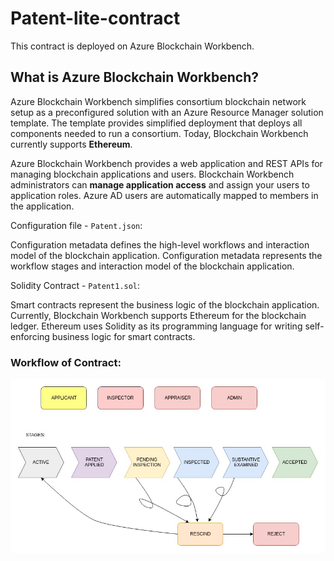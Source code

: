 # Patent-lite-contract

This contract is deployed on Azure Blockchain Workbench.


## What is Azure Blockchain Workbench?
Azure Blockchain Workbench simplifies consortium blockchain network setup as a preconfigured solution with an Azure Resource Manager solution template. The template provides simplified deployment that deploys all components needed to run a consortium. Today, Blockchain Workbench currently supports <b> Ethereum</b>.

Azure Blockchain Workbench provides a web application and REST APIs for managing blockchain applications and users. Blockchain Workbench administrators can <b>manage application access</b> and assign your users to application roles. Azure AD users are automatically mapped to members in the application.

Configuration file - <code>Patent.json</code>:

Configuration metadata defines the high-level workflows and interaction model of the blockchain application. Configuration metadata represents the workflow stages and interaction model of the blockchain application.

Solidity Contract - <code>Patent1.sol</code>:

Smart contracts represent the business logic of the blockchain application. Currently, Blockchain Workbench supports Ethereum for the blockchain ledger. Ethereum uses Solidity as its programming language for writing self-enforcing business logic for smart contracts.

### Workflow of Contract:

<img src="./flowchart.jpg">

